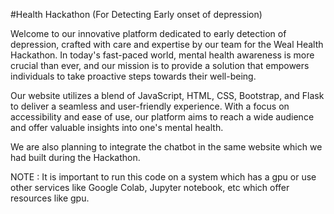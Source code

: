 #Health Hackathon (For Detecting Early onset of depression)

Welcome to our innovative platform dedicated to early detection of depression, crafted with care and expertise by our team for the Weal Health Hackathon. In today's fast-paced world, mental health awareness is more crucial than ever, and our mission is to provide a solution that empowers individuals to take proactive steps towards their well-being.

Our website utilizes a blend of JavaScript, HTML, CSS, Bootstrap, and Flask to deliver a seamless and user-friendly experience. With a focus on accessibility and ease of use, our platform aims to reach a wide audience and offer valuable insights into one's mental health.

We are also planning to integrate the chatbot in the same website which we had built during the Hackathon. 

NOTE : It is important to run this code on a system which has a gpu or use other services like Google Colab, Jupyter notebook, etc which offer resources like gpu.
